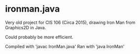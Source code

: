 # ironman.java
Very old project for CIS 106 (Circa 2015), drawing Iron Man from Graphics2D in Java.

Could probably be more efficient.

Compiled with 'javac IronMan.java'
Ran with 'java IronMan'
